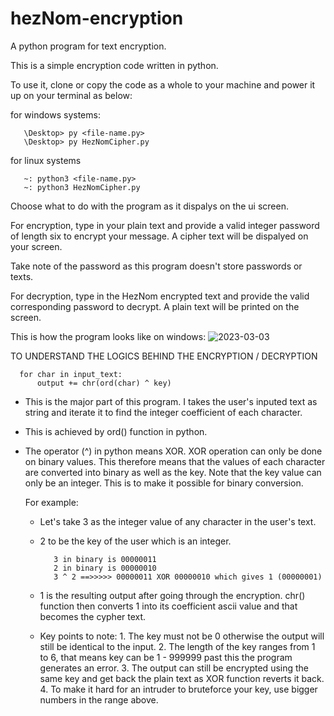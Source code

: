 # hezNom-encryption
A python program for text encryption.

This is a simple encryption code written in python.

To use it, clone or copy the code as a whole to your machine and power it up on your terminal as below:

   for windows systems:
   
       \Desktop> py <file-name.py>
       \Desktop> py HezNomCipher.py
       
   for linux systems
   
       ~: python3 <file-name.py>
       ~: python3 HezNomCipher.py
       
Choose what to do with the program as it dispalys on the ui screen.

For encryption, type in your plain text and provide a valid integer password of length six to encrypt your message. A cipher text will be dispalyed on your screen.

Take note of the password as this program doesn't store passwords or texts.

For decryption, type in the HezNom encrypted text and provide the valid corresponding password to decrypt. A plain text will be printed on the screen.


This is how the program looks like on windows: 
![2023-03-03](https://user-images.githubusercontent.com/115971663/222701858-9e47f495-5e3e-41ee-9a95-9b14cb49fdb8.png)

TO UNDERSTAND THE LOGICS BEHIND THE ENCRYPTION / DECRYPTION

      for char in input_text:
          output += chr(ord(char) ^ key)

- This is the major part of this program. I takes the user's inputed text as string and iterate it to find the integer coefficient of each character.
- This is achieved by ord() function in python.
- The operator (^) in python means XOR. XOR operation can only be done on binary values. This therefore means that the values of each character are converted into binary as well as the key. Note that the key value can only be an integer. This is to make it possible for binary conversion.
  
  For example:
    - Let's take 3 as the integer value of any character in the user's text. 
    - 2 to be the key of the user which is an integer.
            
             3 in binary is 00000011
             2 in binary is 00000010
             3 ^ 2 ==>>>>> 00000011 XOR 00000010 which gives 1 (00000001)
    
    - 1 is the resulting output after going through the encryption. chr() function then converts 1 into its coefficient ascii value and that becomes the cypher text.
    - Key points to note:
          1. The key must not be 0 otherwise the output will still be identical to the input.
          2. The length of the key ranges from 1 to 6, that means key can be 1 - 999999 past this the program generates an error.
          3. The output can still be encrypted using the same key and get back the plain text as XOR function reverts it back.
          4. To make it hard for an intruder to bruteforce your key, use bigger numbers in the range above.
